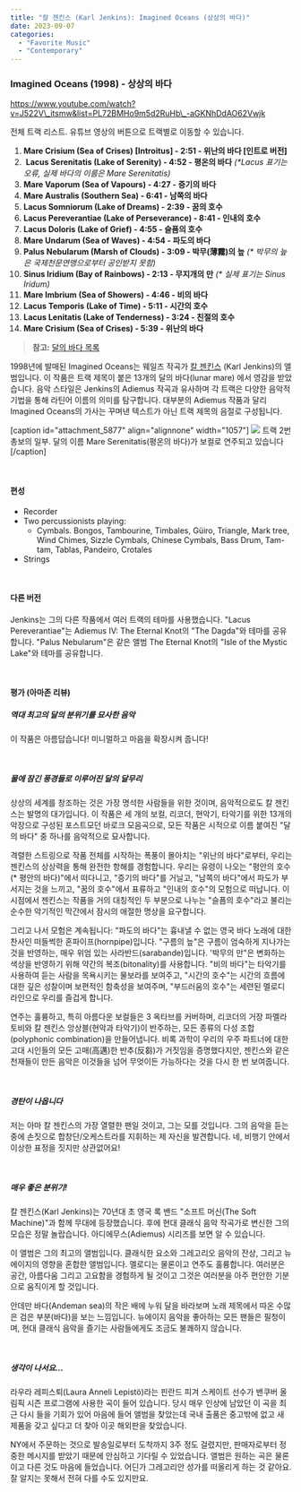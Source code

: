 ```yaml
---
title: "칼 젠킨스 (Karl Jenkins): Imagined Oceans (상상의 바다)"
date: 2023-09-07
categories: 
  - "Favorite Music"
  - "Contemporary"
---
```


### **Imagined Oceans (1998) - 상상의 바다**

https://www.youtube.com/watch?v=J522V\_itsmw&list=PL72BMHo9m5d2RuHb\_-aGKNhDdAO62Vwjk

전체 트랙 리스트. 유튜브 영상의 버튼으로 트랙별로 이동할 수 있습니다.

1. **Mare Crisium (Sea of Crises) \[Introitus\] - 2:51 - 위난의 바다 \[인트로 버전\]**
2.  **Lacus Serenitatis (Lake of Serenity) - 4:52 - 평온의 바다** _(\*Lacus 표기는 오류, 실제 바다의 이름은 Mare Serenitatis)_
3. **Mare Vaporum (Sea of Vapours) - 4:27 - 증기의 바다**
4. **Mare Australis (Southern Sea) - 6:41 - 남쪽의 바다**
5. **Lacus Somniorum (Lake of Dreams) - 2:39 - 꿈의 호수**
6. **Lacus Pereverantiae (Lake of Perseverance) - 8:41 - 인내의 호수**
7. **Lacus Doloris (Lake of Grief) - 4:55 - 슬픔의 호수**
8. **Mare Undarum (Sea of Waves) - 4:54 - 파도의 바다**
9. **Palus Nebularum (Marsh of Clouds) - 3:09 - 박무(薄霧)의 늪** _(\* 박무의 늪은 국제천문연맹으로부터 공인받지 못함)_
10. **Sinus Iridium (Bay of Rainbows) - 2:13 - 무지개의 만** _(\* 실제 표기는 Sinus Iridum)_
11. **Mare Imbrium (Sea of Showers) - 4:46 - 비의 바다**
12. **Lacus Temporis (Lake of Time) - 5:11 - 시간의 호수**
13. **Lacus Lenitatis (Lake of Tenderness) - 3:24 - 친절의 호수**
14. **Mare Crisium (Sea of Crises) - 5:39 - 위난의 바다**

> **참고:** [달의 바다 목록](https://ko.wikipedia.org/wiki/%EB%8B%AC%EC%9D%98_%EB%B0%94%EB%8B%A4_%EB%AA%A9%EB%A1%9D)

1998년에 발매된 Imagined Oceans는 웨일즈 작곡가 [칼 젠킨스](https://ko.wikipedia.org/wiki/%EC%B9%BC_%EC%A0%B1%ED%82%A8%EC%8A%A4) (Karl Jenkins)의 앨범입니다. 이 작품은 트랙 제목이 붙은 13개의 달의 바다(lunar mare) 에서 영감을 받았습니다. 음악 스타일은 Jenkins의 Adiemus 작곡과 유사하며 각 트랙은 다양한 음악적 기법을 통해 라틴어 이름의 의미를 탐구합니다. 대부분의 Adiemus 작품과 달리 Imagined Oceans의 가사는 꾸며낸 텍스트가 아닌 트랙 제목의 음절로 구성됩니다.

\[caption id="attachment\_5877" align="alignnone" width="1057"\] ![](/assets/img/wp-content/uploads/2023/09/스크린샷-2023-09-08-오전-12.35.38-복사본.jpg) 트랙 2번 총보의 일부. 달의 이름 Mare Serenitatis(평온의 바다)가 보컬로 연주되고 있습니다\[/caption\]

 

#### **편성**

- Recorder
- Two percussionists playing:
    - Cymbals. Bongos, Tambourine, Timbales, Güiro, Triangle, Mark tree, Wind Chimes, Sizzle Cymbals, Chinese Cymbals, Bass Drum, Tam-tam, Tablas, Pandeiro, Crotales
- Strings

 

#### **다른 버전**

Jenkins는 그의 다른 작품에서 여러 트랙의 테마를 사용했습니다. "Lacus Pereverantiae"는 Adiemus IV: The Eternal Knot의 "The Dagda"와 테마를 공유합니다. "Palus Nebularum"은 같은 앨범 The Eternal Knot의 "Isle of the Mystic Lake"와 테마를 공유합니다.

 

#### **평가 (아마존 리뷰)**

##### **역대 최고의 달의 분위기를 묘사한 음악**

이 작품은 아름답습니다! 미니멀하고 마음을 확장시켜 줍니다!

 

##### **물에 잠긴 풍경들로 이루어진 달의 달무리**

상상의 세계를 창조하는 것은 가장 명석한 사람들을 위한 것이며, 음악적으로도 칼 젠킨스는 발명의 대가입니다. 이 작품은 세 개의 보컬, 리코더, 현악기, 타악기를 위한 13개의 악장으로 구성된 포스트모던 바로크 모음곡으로, 모든 작품은 시적으로 이름 붙여진 "달의 바다" 중 하나를 음악적으로 묘사합니다.

격렬한 스트링으로 작품 전체를 시작하는 폭풍이 몰아치는 "위난의 바다"로부터, 우리는 젠킨스의 상상력을 통해 완전한 항해를 경험합니다. 우리는 유령이 나오는 "평안의 호수(\* 평안의 바다)"에서 떠다니고, "증기의 바다"를 거닐고, "남쪽의 바다"에서 파도가 부서지는 것을 느끼고, "꿈의 호수"에서 표류하고 "인내의 호수"의 모험으로 떠납니다. 이 시점에서 젠킨스는 작품을 거의 대칭적인 두 부분으로 나누는 "슬픔의 호수"라고 불리는 순수한 악기적인 막간에서 잠시의 애절한 명상을 요구합니다.

그리고 나서 모험은 계속됩니다: "파도의 바다"는 흉내낼 수 없는 영국 바다 노래에 대한 찬사인 떠들썩한 혼파이프(hornpipe)입니다. "구름의 늪"은 구름이 엄숙하게 지나가는 것을 반영하는, 매우 위엄 있는 사라반드(sarabande)입니다. '박무의 만"은 변화하는 색상을 반영하기 위해 약간의 복조(bitonality)를 사용합니다. "비의 바다"는 타악기를 사용하여 듣는 사람을 목욕시키는 물보라를 보여주고, "시간의 호수"는 시간의 흐름에 대한 깊은 성찰이며 보편적인 함축성을 보여주며, "부드러움의 호수"는 세련된 멜로디 라인으로 우리를 즐겁게 합니다.

연주는 훌륭하고, 특히 아름다운 보컬들은 3 옥타브를 커버하며, 리코더의 거장 파멜라 토비와 칼 젠킨스 앙상블(현악과 타악기)이 반주하는, 모든 종류의 다성 조합(polyphonic combination)을 만들어냅니다. 비록 과학이 우리의 우주 파트너에 대한 고대 시인들의 모든 고매(高邁)한 반추(反芻)가 거짓임을 증명했다지만, 젠킨스와 같은 천재들이 만든 음악은 이것들을 넘어 무엇이든 가능하다는 것을 다시 한 번 보여줍니다.

 

##### **경탄이 나옵니다**

저는 아마 칼 젠킨스의 가장 열렬한 팬일 것이고, 그는 모를 것입니다. 그의 음악을 듣는 중에 손짓으로 합창단/오케스트라를 지휘하는 제 자신을 발견합니다. 네, 비행기 안에서 이상한 표정을 짓지만 상관없어요!

 

##### **매우 좋은 분위기!**

칼 젠킨스(Karl Jenkins)는 70년대 초 영국 록 밴드 "소프트 머신(The Soft Machine)"과 함께 무대에 등장했습니다. 후에 현대 클래식 음악 작곡가로 변신한 그의 모습은 정말 놀랍습니다. 아디에무스(Adiemus) 시리즈를 보면 알 수 있습니다.

이 앨범은 그의 최고의 앨범입니다. 클래식한 요소와 그레고리오 음악의 잔상, 그리고 뉴에이지의 영향을 혼합한 앨범입니다. 멜로디는 물론이고 연주도 훌륭합니다. 여러분은 공간, 아름다움 그리고 고요함을 경험하게 될 것이고 그것은 여러분을 아주 편안한 기분으로 움직이게 할 것입니다.

안데만 바다(Andeman sea)의 작은 배에 누워 달을 바라보며 노래 제목에서 따온 수많은 검은 부분(바다)을 보는 느낌입니다. 뉴에이지 음악을 좋아하는 모든 팬들은 필청이며, 현대 클래식 음악을 즐기는 사람들에게도 조금도 불쾌하지 않습니다.

 

##### **생각이 나서요...**

라우라 레피스퇴(Laura Anneli Lepistö)라는 핀란드 피겨 스케이트 선수가 밴쿠버 올림픽 시즌 프로그램에 사용한 곡이 들어 있습니다. 당시 매우 인상에 남았던 이 곡을 최근 다시 들을 기회가 있어 마음에 들어 앨범을 찾았는데 국내 출품은 중고밖에 없고 새 제품을 갖고 싶다고 더 찾아 이곳 해외판을 찾았습니다.

NY에서 주문하는 것으로 발송일로부터 도착까지 3주 정도 걸렸지만, 판매자로부터 정중한 메시지를 받았기 때문에 안심하고 기다릴 수 있었습니다. 앨범은 원하는 곡은 물론이고 다른 것도 마음에 들었습니다. 어딘가 그레고리안 성가를 떠올리게 하는 것 같아요. 잘 알지는 못해서 전혀 다를 수도 있지만요.
